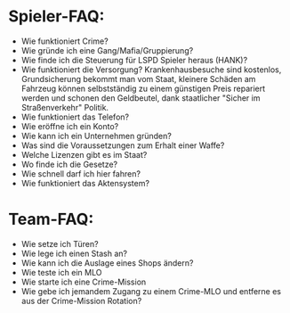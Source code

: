 # Spieler-FAQ:

- Wie funktioniert Crime?
- Wie gründe ich eine Gang/Mafia/Gruppierung?
- Wie finde ich die Steuerung für LSPD Spieler heraus (HANK)?
- Wie funktioniert die Versorgung? Krankenhausbesuche sind kostenlos, Grundsicherung bekommt man vom Staat, kleinere Schäden am Fahrzeug können selbstständig zu einem günstigen Preis repariert werden und schonen den Geldbeutel, dank staatlicher "Sicher im Straßenverkehr" Politik.
- Wie funktioniert das Telefon?
- Wie eröffne ich ein Konto?
- Wie kann ich ein Unternehmen gründen?
- Was sind die Voraussetzungen zum Erhalt einer Waffe?
- Welche Lizenzen gibt es im Staat?
- Wo finde ich die Gesetze?
- Wie schnell darf ich hier fahren?
- Wie funktioniert das Aktensystem?

# Team-FAQ:

- Wie setze ich Türen?
- Wie lege ich einen Stash an?
- Wie kann ich die Auslage eines Shops ändern?
- Wie teste ich ein MLO
- Wie starte ich eine Crime-Mission
- Wie gebe ich jemandem Zugang zu einem Crime-MLO und entferne es aus der Crime-Mission Rotation?